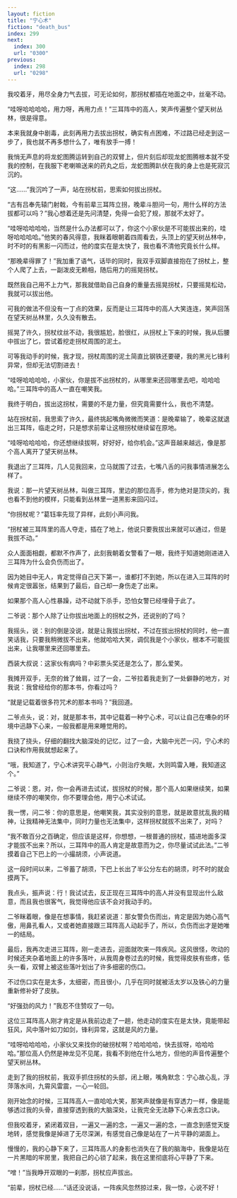 ```yaml
---
layout: fiction
title: "宁心术"
fiction: "death_bus"
index: 299
next:
  index: 300
  url: "0300"
previous:
  index: 298
  url: "0298"
---
```

我咬着牙，用尽全身力气去拔，可无论如何，那拐杖都插在地面之中，丝毫不动。

“哇呀哈哈哈哈，用力呀，再用力点！”三耳阵中的高人，笑声传遍整个望天树丛林，很是得意。

本来我就身中剧毒，此刻再用力去拔出拐杖，确实有点困难，不过路已经走到这一步了，我也就不再多想什么了，唯有放手一搏！

我悄无声息的将龙蛇图腾运转到自己的双臂上，但片刻后却现龙蛇图腾根本就不受我的控制，在我服下老喇嘛送来的药丸之后，龙蛇图腾趴伏在我的身上也是死寂沉沉的。

“这……”我沉吟了一声，站在拐杖前，思索如何拔出拐杖。

“古有吕奉先辕门射戟，今有前辈三耳阵立拐，晚辈斗胆问一句，用什么样的方法拔都可以吗？”我心想着还是先问清楚，免得一会犯了规，那就不太好了。

“哇呀哈哈哈哈，当然是什么办法都可以了，你这个小家伙是不可能拔出来的，哇呀哈哈哈哈。”他笑的春风得意，我眯着眼朝着四周看去，头顶上的望天树丛林中，时不时的有黑影一闪而过，他的度实在是太快了，我也看不清他究竟长什么样。

“那晚辈得罪了！”我加重了语气，话毕的同时，我双手双脚直接抱在了拐杖上，整个人爬了上去，一副泼皮无赖相，随后用力的摇晃拐杖。

既然我自己用不上力气，那我就借助自己自身的重量去摇晃拐杖，只要摇晃松动，我就可以拔出他。

可我的做法不但没有一丁点的效果，反而是让三耳阵中的高人大笑连连，笑声回荡在望天树丛林里，久久没有散去。

摇晃了许久，拐杖纹丝不动，我很尴尬，脸很红，从拐杖上下来的时候，我从后腰中拔出了匕，尝试着挖走拐杖周围的泥土。

可等我动手的时候，我才现，拐杖周围的泥土简直比钢铁还要硬，我的黑光匕锋利异常，但却无法切割进去！

“哇呀哈哈哈哈，小家伙，你是拔不出拐杖的，从哪里来还回哪里去吧，哈哈哈哈。”三耳阵中的高人一直在嘲笑我。

我终于明白，拔出这拐杖，需要的不是力量，但究竟需要什么，我也不清楚。

站在拐杖前，我思索了许久，最终挑起嘴角微微而笑道：是晚辈输了，晚辈这就退出三耳阵，临走之时，只是想求前辈让这根拐杖继续留在原地。

“哇呀哈哈哈哈，你还想继续拔啊，好好好，给你机会。”这声音越来越远，像是那个高人离开了望天树丛林。

我退出了三耳阵，几人见我回来，立马就围了过去，七嘴八舌的问我事情进展怎么样了。

我说：那一片望天树丛林，叫做三耳阵，里边的那位高手，修为绝对是顶尖的，我也看不到他的模样，只能看到丛林里一道黑影来回闪过。

“你拐杖呢？”葛钰率先现了异样，此刻小声问我。

“拐杖被三耳阵里的高人夺走，插在了地上，他说只要我拔出来就可以通过，但是我拔不动。”

众人面面相觑，都默不作声了，此刻我朝着女警看了一眼，我终于知道她刚进进入三耳阵为什么会负伤而出了。

因为她目中无人，肯定觉得自己天下第一，谁都打不到她，所以在进入三耳阵的时候肯定很嚣张，结果到了最后，自己却一身伤走了出来。

如果那个高人心性暴躁，动不动就下杀手，恐怕女警已经埋骨于此了。

二爷说：那个人除了让你拔出地面上的拐杖之外，还说别的了吗？

我摇头，说：别的倒是没说，就是让我拔出拐杖，不过在拔出拐杖的同时，他一直笑话我，只要我稍微拔不出来，他就哈哈大笑，调侃我是个小家伙，根本不可能拔出来，让我哪里来还回哪里去。

西装大叔说：这家伙有病吗？中彩票头奖还是怎么了，那么爱笑。

我摊开双手，无奈的耸了耸肩，过了一会，二爷拉着我走到了一处僻静的地方，对我说：我曾经给你的那本书，你看过吗？

“就是记载着很多符咒术的那本书吗？”我回道。

二爷点头，说：对，就是那本书，其中记载着一种宁心术，可以让自己在嘈杂的环境中迅静下心来，一般我都是用来睡觉用的。

我挠了挠头，仔细的翻找大脑深处的记忆，过了一会，大脑中光芒一闪，宁心术的口诀和作用我就想起来了。

“哦，我知道了，宁心术讲究平心静气，小则治疗失眠，大则鸣雷入睡，我知道这个。”

二爷说：恩，对，你一会再进去试试，拔拐杖的时候，那个高人如果继续笑，如果继续不停的嘲笑你，你不要理会他，用宁心术试试。

我一愣，问二爷：你的意思是，他嘲笑我，其实没别的意思，就是故意扰乱我的精神，让我精神无法集中，同时力量也无法集中，这样拐杖就拔不出来了，对吗？

“我不敢百分之百确定，但应该是这样，你想想，一根普通的拐杖，插进地面多深才能拔不出来？所以，三耳阵中的高人肯定是故意而为之，你尽量试试此法。”二爷摸着自己下巴上的一小撮胡须，小声说道。

这一段时间以来，二爷蓄了胡须，下巴上长出了半公分左右的胡须，时不时的就会摸两下。

我点头，振声说：行！我试试去，反正现在三耳阵中的高人并没有显现出什么敌意，而且我也很客气，我觉得他应该不会对我动手的。

二爷眯着眼，像是在想事情，我赶紧说道：那女警负伤而出，肯定是因为她心高气傲，用鼻孔看人，又或者她直接跟三耳阵高人动起手了，所以，负伤而出才是她唯一的结局。

最后，我再次走进三耳阵，刚一走进去，迎面就吹来一阵疾风。这风很怪，吹动的时候还夹杂着地面上的许多落叶，从我周身卷过去的时候，我觉得皮肤有些疼，低头一看，双臂上被这些落叶划出了许多细密的伤口。

不过伤口实在是太多，太细密，而且很小，几乎在同时就被活太岁以及铁心的力量重新修补好了皮肤。

“好强劲的风力！”我忍不住赞叹了一句。

这位三耳阵高人刚才肯定是从我前边走了一趟，他走动的度实在是太快，竟能带起狂风，风中落叶如刀如剑，锋利异常，这就是风的力量。

“哇呀哈哈哈哈，小家伙又来找你的破拐杖啊？哈哈哈哈，快去拔呀，哈哈哈哈。”那位高人仍然是神龙见不见尾，我看不到他在什么地方，但他的声音传遍整个望天树丛林。

走到了我的拐杖前，我双手抓住拐杖的头部，闭上眼，嘴角默念：宁心故心乱，浮萍落水间，九霄风雷震，一心一轮回。

刚开始念的时候，三耳阵高人一直哈哈大笑，那笑声就像是有穿透力一样，像是能够透过我的头骨，直接穿透到我的大脑深处，让我完全无法静下心来去念口诀。

但我咬着牙，紧闭着双目，一遍又一遍的念，一遍又一遍的念，一直念到感觉天旋地转，感觉我像是掉进了无尽深渊，有感觉自己像是站在了一片平静的湖面上。

慢慢的，我的心静下来了，三耳阵高人的身影也消失在了我的脑海中，我像是站在一片黑暗的牢房里，我把自己的心锁了起来，我在这里彻底将心平静了下来。

“噌！”当我睁开双眼的一刹那，拐杖应声拔出。

“前辈，拐杖已经……”话还没说话，一阵疾风忽然掠过来，我一惊，心说不好！